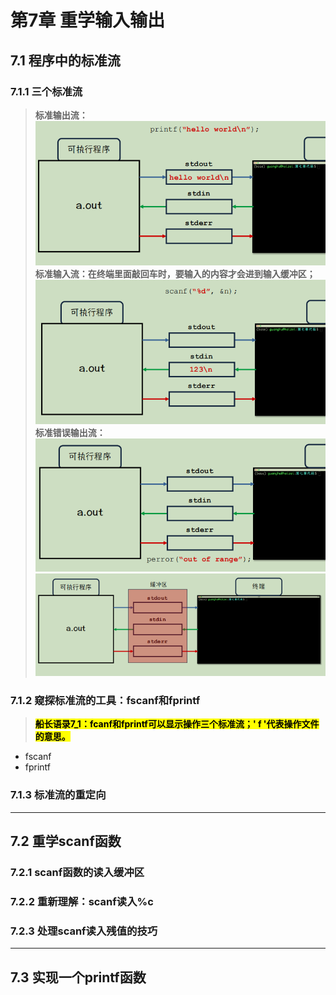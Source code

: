 # 第7章 重学输入输出

## 7.1 程序中的标准流

### 7.1.1 三个标准流

>**标准输出流：**
![](./image/07_stdout.png)
>**标准输入流：在终端里面敲回车时，要输入的内容才会进到输入缓冲区；**
![](./image/07_stdin.png)
>**标准错误输出流：**
![](./image/07_perror.png)
![07_three_standard_streams.png](./image/07_three_standard_streams.png)

### 7.1.2 窥探标准流的工具：fscanf和fprintf

>**<mark>船长语录7_1：fcanf和fprintf可以显示操作三个标准流；' f '代表操作文件的意思。</mark>**

- fscanf
- fprintf


### 7.1.3 标准流的重定向



---

## 7.2 重学scanf函数

### 7.2.1 scanf函数的读入缓冲区

### 7.2.2 重新理解：scanf读入%c

### 7.2.3 处理scanf读入残值的技巧

---

## 7.3 实现一个printf函数

